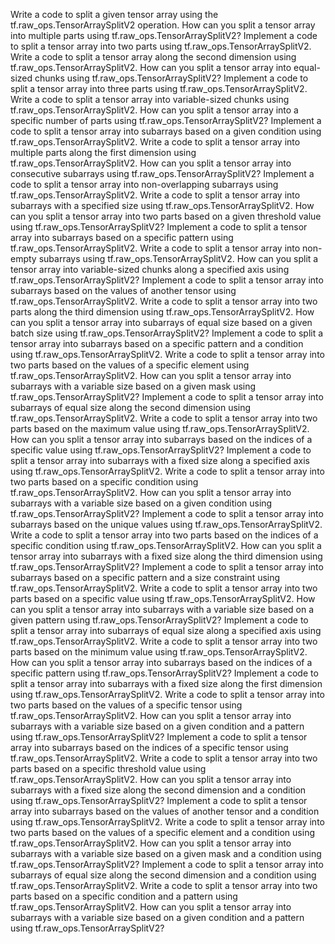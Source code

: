 Write a code to split a given tensor array using the tf.raw_ops.TensorArraySplitV2 operation.
How can you split a tensor array into multiple parts using tf.raw_ops.TensorArraySplitV2?
Implement a code to split a tensor array into two parts using tf.raw_ops.TensorArraySplitV2.
Write a code to split a tensor array along the second dimension using tf.raw_ops.TensorArraySplitV2.
How can you split a tensor array into equal-sized chunks using tf.raw_ops.TensorArraySplitV2?
Implement a code to split a tensor array into three parts using tf.raw_ops.TensorArraySplitV2.
Write a code to split a tensor array into variable-sized chunks using tf.raw_ops.TensorArraySplitV2.
How can you split a tensor array into a specific number of parts using tf.raw_ops.TensorArraySplitV2?
Implement a code to split a tensor array into subarrays based on a given condition using tf.raw_ops.TensorArraySplitV2.
Write a code to split a tensor array into multiple parts along the first dimension using tf.raw_ops.TensorArraySplitV2.
How can you split a tensor array into consecutive subarrays using tf.raw_ops.TensorArraySplitV2?
Implement a code to split a tensor array into non-overlapping subarrays using tf.raw_ops.TensorArraySplitV2.
Write a code to split a tensor array into subarrays with a specified size using tf.raw_ops.TensorArraySplitV2.
How can you split a tensor array into two parts based on a given threshold value using tf.raw_ops.TensorArraySplitV2?
Implement a code to split a tensor array into subarrays based on a specific pattern using tf.raw_ops.TensorArraySplitV2.
Write a code to split a tensor array into non-empty subarrays using tf.raw_ops.TensorArraySplitV2.
How can you split a tensor array into variable-sized chunks along a specified axis using tf.raw_ops.TensorArraySplitV2?
Implement a code to split a tensor array into subarrays based on the values of another tensor using tf.raw_ops.TensorArraySplitV2.
Write a code to split a tensor array into two parts along the third dimension using tf.raw_ops.TensorArraySplitV2.
How can you split a tensor array into subarrays of equal size based on a given batch size using tf.raw_ops.TensorArraySplitV2?
Implement a code to split a tensor array into subarrays based on a specific pattern and a condition using tf.raw_ops.TensorArraySplitV2.
Write a code to split a tensor array into two parts based on the values of a specific element using tf.raw_ops.TensorArraySplitV2.
How can you split a tensor array into subarrays with a variable size based on a given mask using tf.raw_ops.TensorArraySplitV2?
Implement a code to split a tensor array into subarrays of equal size along the second dimension using tf.raw_ops.TensorArraySplitV2.
Write a code to split a tensor array into two parts based on the maximum value using tf.raw_ops.TensorArraySplitV2.
How can you split a tensor array into subarrays based on the indices of a specific value using tf.raw_ops.TensorArraySplitV2?
Implement a code to split a tensor array into subarrays with a fixed size along a specified axis using tf.raw_ops.TensorArraySplitV2.
Write a code to split a tensor array into two parts based on a specific condition using tf.raw_ops.TensorArraySplitV2.
How can you split a tensor array into subarrays with a variable size based on a given condition using tf.raw_ops.TensorArraySplitV2?
Implement a code to split a tensor array into subarrays based on the unique values using tf.raw_ops.TensorArraySplitV2.
Write a code to split a tensor array into two parts based on the indices of a specific condition using tf.raw_ops.TensorArraySplitV2.
How can you split a tensor array into subarrays with a fixed size along the third dimension using tf.raw_ops.TensorArraySplitV2?
Implement a code to split a tensor array into subarrays based on a specific pattern and a size constraint using tf.raw_ops.TensorArraySplitV2.
Write a code to split a tensor array into two parts based on a specific value using tf.raw_ops.TensorArraySplitV2.
How can you split a tensor array into subarrays with a variable size based on a given pattern using tf.raw_ops.TensorArraySplitV2?
Implement a code to split a tensor array into subarrays of equal size along a specified axis using tf.raw_ops.TensorArraySplitV2.
Write a code to split a tensor array into two parts based on the minimum value using tf.raw_ops.TensorArraySplitV2.
How can you split a tensor array into subarrays based on the indices of a specific pattern using tf.raw_ops.TensorArraySplitV2?
Implement a code to split a tensor array into subarrays with a fixed size along the first dimension using tf.raw_ops.TensorArraySplitV2.
Write a code to split a tensor array into two parts based on the values of a specific tensor using tf.raw_ops.TensorArraySplitV2.
How can you split a tensor array into subarrays with a variable size based on a given condition and a pattern using tf.raw_ops.TensorArraySplitV2?
Implement a code to split a tensor array into subarrays based on the indices of a specific tensor using tf.raw_ops.TensorArraySplitV2.
Write a code to split a tensor array into two parts based on a specific threshold value using tf.raw_ops.TensorArraySplitV2.
How can you split a tensor array into subarrays with a fixed size along the second dimension and a condition using tf.raw_ops.TensorArraySplitV2?
Implement a code to split a tensor array into subarrays based on the values of another tensor and a condition using tf.raw_ops.TensorArraySplitV2.
Write a code to split a tensor array into two parts based on the values of a specific element and a condition using tf.raw_ops.TensorArraySplitV2.
How can you split a tensor array into subarrays with a variable size based on a given mask and a condition using tf.raw_ops.TensorArraySplitV2?
Implement a code to split a tensor array into subarrays of equal size along the second dimension and a condition using tf.raw_ops.TensorArraySplitV2.
Write a code to split a tensor array into two parts based on a specific condition and a pattern using tf.raw_ops.TensorArraySplitV2.
How can you split a tensor array into subarrays with a variable size based on a given condition and a pattern using tf.raw_ops.TensorArraySplitV2?